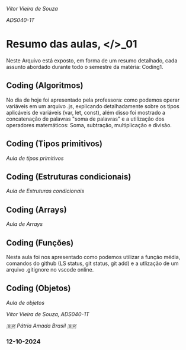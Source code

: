 *Vítor Vieira de Souza*

*ADS040-1T*

# Resumo das aulas, </>_01 #
Neste Arquivo está exposto, em forma de um resumo detalhado, cada assunto abordado durante todo o semestre da matéria: Coding1. 

## Coding (Algoritmos)
No dia de hoje foi apresentado pela professora: como podemos operar variáveis em um arquivo .js, explicando detalhadamente sobre os tipos aplicáveis de variáveis (var, let, const), além disso foi mostrado a concatenação de palavras "soma de palavras" e a utilização dos operadores matemáticos: Soma, subtração, multiplicação e divisão.


## Coding (Tipos primitivos)
*Aula de tipos primitivos*


## Coding (Estruturas condicionais)
*Aula de Estruturas condicionais*


## Coding (Arrays)
*Aula de Arrays*


## Coding (Funções)
Nesta aula foi nos apresentado como podemos utilizar a função média, comandos do github (LS status, git status, git add) e a utlização de um arquivo .gitignore no vscode online.


## Coding (Objetos)
*Aula de objetos*


*Vítor Vieira de Souza, ADS040-1T*

*🇧🇷 Pátria Amada Brasil 🇧🇷*
### 12-10-2024 ###
